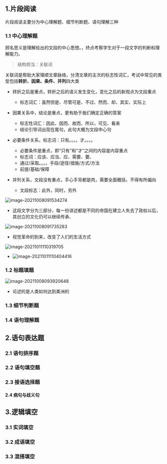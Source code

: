 ## 1.片段阅读

片段阅读主要分为中心理解题、细节判断题、语句理解三种

### 1.1 中心理解题

顾名思义是理解给出的文段的中心思想。，终点考察学生对于一段文字的判断和理解能力。

> 结构担当：关联词

关联词是帮助大家理顺文章脉络，分清文章的主次的标志性词汇，考试中常见的类型包括**转折、因果、条件、并列**四大类

- 转折之后是重点，转折之后的语义发生变化，变化之后的新观点为文段重点
  - 标志词汇：虽然但是、尽管可是、不过、然而、却、其实、实际上
  
- 因果关系中，结论是重点，更有助于我们确定正确的答案
  - 标志性词汇：因此、因而、故而、所以，可见、看来
  - 结论引导词出现在尾句，此句大概为文段中心句
  
- 必要条件关系，标志词：只有。。。。才。。。。
  - 必要条件是重点，即“只有”和“才”之间的内容是内容重点
  - 标志词：应该、应当、应、需要、要、
  - 通过/采取。。。。手段/途径/措施/方式/方法
  - 前提/基础/保障
  
- 并列关系，文段没有重点，手心手背都是肉，需要全面概括，不得有所偏向
  - 文段标志：此外，同时，另外
  

![image-20211008091534274](https://kangrui-pictures.oss-cn-beijing.aliyuncs.com/img/image-20211008091534274.png)

- 这段文字分为三部分，每一份讲述都是不同的帝国在建立人失去了政权以后，其创立的文化仍可以继续传承、

![image-20211008091735283](https://kangrui-pictures.oss-cn-beijing.aliyuncs.com/img/image-20211008091735283.png)

- 视觉革命的到来，改变了人们的生活方式

![image-20211011110319705](https://kangrui-pictures.oss-cn-beijing.aliyuncs.com/img/image-20211011110319705.png)

- ![image-20211011110404416](https://kangrui-pictures.oss-cn-beijing.aliyuncs.com/img/image-20211011110404416.png)

### 1.2 标题填题

![image-20211008093920648](https://kangrui-pictures.oss-cn-beijing.aliyuncs.com/img/image-20211008093920648.png)

- 论述的是人类如何达到美洲的

### 1.3 细节判断题
### 1.4 语句理解题
## 2.语句表达题
### 2.1 语句排序题
### 2.2 语句填空题
### 2.3 接语选择题
#### 2.4 病句与歧义句
## 3.逻辑填空
### 3.1 实词填空
### 3.2 成语填空
### 3.3 混搭填空 

  

  